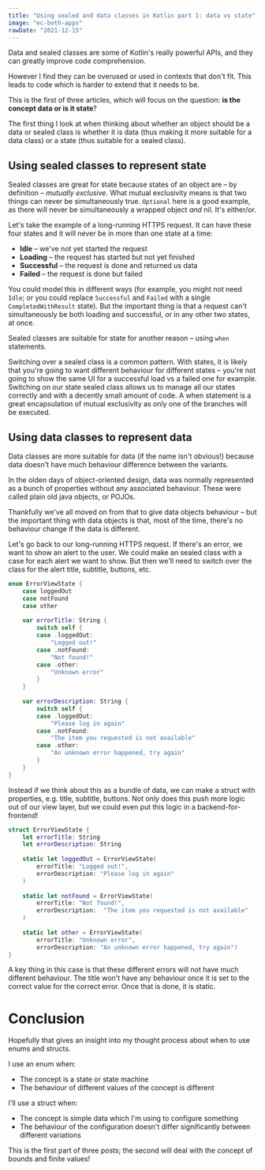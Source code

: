 ```yaml
---
title: "Using sealed and data classes in Kotlin part 1: data vs state"
image: "ec-both-apps"
rawDate: "2021-12-15"
---
```

Data and sealed classes are some of Kotlin's really powerful APIs, and they can greatly improve code comprehension.

However I find they can be overused or used in contexts that don't fit. This leads to code which is harder to extend that it needs to be.

This is the first of three articles, which will focus on the question: **is the concept data or is it state**?

The first thing I look at when thinking about whether an object should be a data or sealed class is whether it is data (thus making it more suitable for a data class) or a state (thus suitable for a sealed class).

## Using sealed classes to represent state

Sealed classes are great for state because states of an object are – by definition – *mutually exclusive*. What mutual exclusivity means is that two things can never be simultaneously true. `Optional` here is a good example, as there will never be simultaneously a wrapped object *and* nil. It's either/or.

Let's take the example of a long-running HTTPS request. It can have these four states and it will never be in more than one state at a time:

- **Idle** – we've not yet started the request
- **Loading** – the request has started but not yet finished
- **Successful** – the request is done and returned us data
- **Failed** – the request is done but failed

You could model this in different ways (for example, you might not need `Idle`; or you could replace `Successful` and `Failed` with a single `CompletedWithResult` state). But the important thing is that a request can't simultaneously be both loading and successful, or in any other two states, at once.

Sealed classes are suitable for state for another reason – using `when` statements.

Switching over a sealed class is a common pattern. With states, it is likely that you're going to want different behaviour for different states – you're not going to show the same UI for a successful load vs a failed one for example. Switching on our state sealed class allows us to manage all our states correctly and with a decently small amount of code. A when statement is a great encapsulation of mutual exclusivity as only one of the branches will be executed.

## Using data classes to represent data

Data classes  are more suitable for data (if the name isn't obvious!) because data doesn't have much behaviour difference between the variants.

In the olden days of object-oriented design, data was normally represented as a bunch of properties without any associated behaviour. These were called plain old java objects, or POJOs.

Thankfully we've all moved on from that to give data objects behaviour – but the important thing with data objects is that, most of the time, there's no behaviour change if the data is different.

Let's go back to our long-running HTTPS request. If there's an error, we want to show an alert to the user. We could make an sealed class with a case for each alert we want to show. But then we'll need to switch over the class for the alert title, subtitle, buttons, etc.

```swift
enum ErrorViewState {
    case loggedOut
    case notFound
    case other
    
    var errorTitle: String {
        switch self {
        case .loggedOut:
            "Logged out!"
        case .notFound:
            "Not found!"
        case .other:
            "Unknown error"
        }
    }
    
    var errorDescription: String {
        switch self {
        case .loggedOut:
            "Please log in again"
        case .notFound:
            "The item you requested is not available"
        case .other:
            "An unknown error happened, try again"
        }
    }
}
```

Instead if we think about this as a bundle of data, we can make a struct with properties, e.g. title, subtitle, buttons. Not only does this push more logic out of our view layer, but we could even put this logic in a backend-for-frontend!

```swift
struct ErrorViewState {
    let errorTitle: String
    let errorDescription: String
    
    static let loggedOut = ErrorViewState(
        errorTitle: "Logged out!",
        errorDescription: "Please log in again"
    )
    
    static let notFound = ErrorViewState(
        errorTitle: "Not found!",
        errorDescription:  "The item you requested is not available"
    )
    
    static let other = ErrorViewState(
        errorTitle: "Unknown error",
        errorDescription: "An unknown error happened, try again")
}

```

A key thing in this case is that these different errors will not have much different behaviour. The title won't have any behaviour once it is set to the correct value for the correct error. Once that is done, it is static.

# Conclusion

Hopefully that gives an insight into my thought process about when to use enums and structs.

I use an enum when:
- The concept is a state or state machine
- The behaviour of different values of the concept is different

I'll use a struct when:
- The concept is simple data which I'm using to configure something
- The behaviour of the configuration doesn't differ significantly between different variations

This is the first part of three posts; the second will deal with the concept of bounds and finite values!